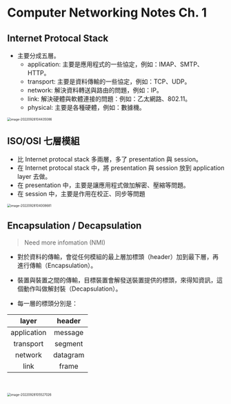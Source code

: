 # Computer Networking Notes Ch. 1

## Internet Protocal Stack

- 主要分成五層。
  - application: 主要是應用程式的一些協定，例如：IMAP、SMTP、HTTP。
  - transport: 主要是資料傳輸的一些協定，例如：TCP、UDP。
  - network: 解決資料轉送與路由的問題，例如：IP。
  - link: 解決硬體與軟體連接的問題：例如：乙太網路、802.11。
  - physical: 主要是各種硬體，例如：數據機。


<img src="https://i.imgur.com/ROfdnT7.png" alt="image-20220928104435086" style="zoom:50%;" />

## ISO/OSI 七層模組

- 比 Internet protocal stack 多兩層，多了 presentation 與 session。
- 在 Internet protocal stack 中，將 presentation 與 session 放到 application layer 去做。
- 在 presentation 中，主要是讓應用程式做加解密、壓縮等問題。
- 在 session 中，主要是作用在校正、同步等問題

<img src="https://i.imgur.com/qq7pbfN.png" alt="image-20220928104008681" style="zoom:50%;" />



## Encapsulation / Decapsulation

> Need more infomation (NMI)

- 對於資料的傳輸，會從任何模組的最上層加標頭（header）加到最下層，再進行傳輸（Encapsulation）。

- 裝置與裝置之間的傳輸，目標裝置會解發送裝置提供的標頭，來得知資訊，這個動作叫做解封裝（Decapsulation）。

- 每一層的標頭分別是：

|    layer    |  header  |
| :---------: | :------: |
| application | message  |
|  transport  | segment  |
|   network   | datagram |
|    link     |  frame   |

​    

<img src="https://i.imgur.com/eepuz5p.png" alt="image-20220928105527026" style="zoom: 50%;" />
